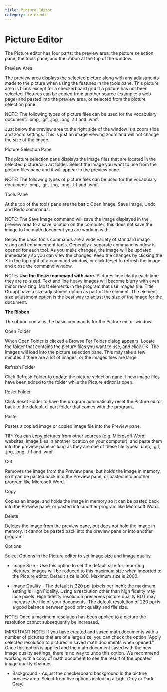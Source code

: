 ```yaml
---
title: Picture Editor
category: reference
---
```


# Picture Editor

The Picture editor has four parts: the preview area; the picture selection pane; the tools pane; and the ribbon at the top of the window.

Preview Area

The preview area displays the selected picture along with any adjustments made to the picture when using the features in the tools pane. This picture area is blank except for a checkerboard grid if a picture has not been selected. Pictures can be copied from another source (example: a web page) and pasted into the preview area, or selected from the picture selection pane.

NOTE: The following types of picture files can be used for the vocabulary document: .bmp, .gif, .jpg, .png, .tif and .wmf.

Just below the preview area to the right side of the window is a zoom slide and zoom settings. This is just an image viewing zoom and will not change the size of the image.

Picture Selection Pane

The picture selection pane displays the image files that are located in the selected picture/clip art folder. Select the image you want to use from the picture files pane and it will appear in the preview pane.

NOTE: The following types of picture files can be used for the vocabulary document: .bmp, .gif, .jpg, .png, .tif and .wmf.

Tools Pane

At the top of the tools pane are the basic Open Image, Save Image, Undo and Redo commands.

NOTE: The Save Image command will save the image displayed in the preview area to a save location on the computer; this does not save the image to the math document you are working with.

Below the basic tools commands are a wide variety of standard image sizing and enhancement tools. Generally a separate command window is opened for each tool. As you make changes, the image will be updated immediately so you can view the changes. Keep the changes by clicking the X in the top right of a command window, or click Reset to refresh the image and close the command window.

NOTE: **Use the Resize command with care.** Pictures lose clarity each time they are re-sized. Text and line heavy images will become blurry with even minor re-sizing. Most elements in the program that use images (i.e. Title Group) have a size adjustment option as part of the element. The element size adjustment option is the best way to adjust the size of the image for the document.

**The Ribbon**

The ribbon contains the basic commands for the Picture editor window.

Open Folder

When Open Folder is clicked a Browse For Folder dialog appears. Locate the folder that contains the picture files you want to use, and click OK. The images will load into the picture selection pane. This may take a few minutes if there are a lot of images, or the images files are large.

Refresh Folder

Click Refresh Folder to update the picture selection pane if new image files have been added to the folder while the Picture editor is open.

Reset Folder

Click Reset Folder to have the program automatically reset the Picture editor back to the default clipart folder that comes with the program..

Paste

Pastes a copied image or copied image file into the Preview pane.

TIP: You can copy pictures from other sources (e.g. Microsoft Word; websites; image files in another location on your computer), and paste them into the preview pane as long as they are one of these file types: .bmp, .gif, .jpg, .png, .tif and .wmf.

Cut

Removes the image from the Preview pane, but holds the image in memory, so it can be pasted back into the Preview pane, or pasted into another program like Microsoft Word.

Copy

Copies an image, and holds the image in memory so it can be pasted back into the Preview pane, or pasted into another program like Microsoft Word.

Delete

Deletes the image from the preview pane, but does not hold the image in memory. It cannot be pasted back into the preview pane or into another program.

Options

Select Options in the Picture editor to set image size and image quality.

- Image Size - Use this option to set the default size for importing pictures. Images will be reduced to this maximum size when imported to the Picture editor. Default size is 800. Maximum size is 2000.

- Image Quality - The default is 220 ppi (pixels per inch); the maximum setting is High Fidelity. Using a resolution other than high fidelity may lose pixels. High fidelity resolution preserves picture quality BUT may increase the file of your documents. The default resolution of 220 ppi is a good balance between good print quality and file size.

NOTE: Once a maximum resolution has been applied to a picture the resolution cannot subsequently be increased.

IMPORTANT NOTE: If you have created and saved math documents with a number of pictures that are of a large size, you can check the option "Apply selected resolution to pictures in saved math documents when opened." Once this option is applied and the math document saved with the new image quality settings, there is no way to undo this option. We recommend working with a copy of math document to see the result of the updated image quality changes.

- Background - Adjust the checkerboard background in the picture preview area. Select from five options including a Light Grey or Dark Grey.

